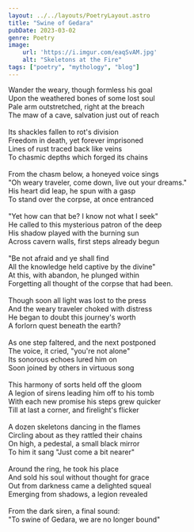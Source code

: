 ```yaml
---
layout: ../../layouts/PoetryLayout.astro
title: "Swine of Gedara"
pubDate: 2023-03-02
genre: Poetry
image:
    url: 'https://i.imgur.com/eaqSvAM.jpg'
    alt: "Skeletons at the Fire"
tags: ["poetry", "mythology", "blog"]
---
```

Wander the weary, though formless his goal\
Upon the weathered bones of some lost soul\
Pale arm outstretched, right at the breach\
The maw of a cave, salvation just out of reach\
\
Its shackles fallen to rot's division\
Freedom in death, yet forever imprisoned\
Lines of rust traced back like veins\
To chasmic depths which forged its chains\
\
From the chasm below, a honeyed voice sings\
"Oh weary traveler, come down, live out your dreams."\
His heart did leap, he spun with a gasp\
To stand over the corpse, at once entranced\
\
"Yet how can that be? I know not what I seek"\
He called to this mysterious patron of the deep\
His shadow played with the burning sun\
Across cavern walls, first steps already begun\
\
"Be not afraid and ye shall find\
All the knowledge held captive by the divine"\
At this, with abandon, he plunged within\
Forgetting all thought of the corpse that had been.\
\
Though soon all light was lost to the press\
And the weary traveler choked with distress\
He began to doubt this journey's worth\
A forlorn quest beneath the earth?\
\
As one step faltered, and the next postponed\
The voice, it cried, "you're not alone"\
Its sonorous echoes lured him on\
Soon joined by others in virtuous song\
\
This harmony of sorts held off the gloom\
A legion of sirens leading him off to his tomb\
With each new promise his steps grew quicker\
Till at last a corner, and firelight's flicker\
\
A dozen skeletons dancing in the flames\
Circling about as they rattled their chains\
On high, a pedestal, a small black mirror\
To him it sang "Just come a bit nearer"\
\
Around the ring, he took his place\
And sold his soul without thought for grace\
Out from darkness came a delighted squeal\
Emerging from shadows, a legion revealed\
\
From the dark siren, a final sound:\
"To swine of Gedara, we are no longer bound"